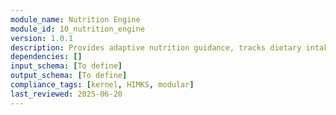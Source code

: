 ```yaml
---
module_name: Nutrition Engine
module_id: 10_nutrition_engine
version: 1.0.1
description: Provides adaptive nutrition guidance, tracks dietary intake, and supports goal-based meal planning with compliance checks.
dependencies: []
input_schema: [To define]
output_schema: [To define]
compliance_tags: [kernel, HIMKS, modular]
last_reviewed: 2025-06-20
---
```

